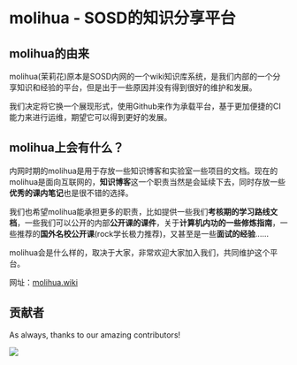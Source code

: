 # molihua - SOSD的知识分享平台


## molihua的由来

molihua(茉莉花)原本是SOSD内网的一个wiki知识库系统，是我们内部的一个分享知识和经验的平台，但是出于一些原因并没有得到很好的维护和发展。

我们决定将它换一个展现形式，使用Github来作为承载平台，基于更加便捷的CI能力来进行运维，期望它可以得到更好的发展。


## molihua上会有什么？

内网时期的molihua是用于存放一些知识博客和实验室一些项目的文档。现在的molihua是面向互联网的，**知识博客**这一个职责当然是会延续下去，同时存放一些**优秀的课内笔记**也是很不错的选择。

我们也希望molihua能承担更多的职责，比如提供一些我们**考核期的学习路线文档**，一些我们可以公开的内部**公开课的课件**，关于**计算机内功的一些修炼指南**，一些推荐的**国外名校公开课**(rock学长极力推荐)，又甚至是一些**面试的经验**......

molihua会是什么样的，取决于大家，非常欢迎大家加入我们，共同维护这个平台。

网址：[molihua.wiki](https://molihua.wiki/)

## 贡献者

As always, thanks to our amazing contributors!

<a href="https://github.com/Fzu-SOSD-lab/molihua/graphs/contributors">
  <img src="https://contributors-img.web.app/image?repo=Fzu-SOSD-lab/molihua" />
</a>

